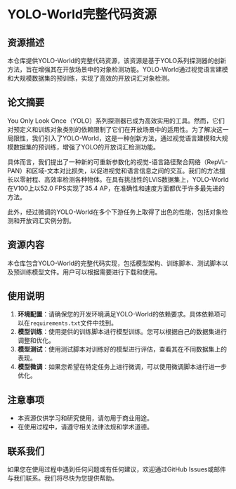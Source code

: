 # YOLO-World完整代码资源

## 资源描述

本仓库提供YOLO-World的完整代码资源，该资源是基于YOLO系列探测器的创新方法，旨在增强其在开放场景中的对象检测功能。YOLO-World通过视觉语言建模和大规模数据集的预训练，实现了高效的开放词汇对象检测。

## 论文摘要

You Only Look Once（YOLO）系列探测器已成为高效实用的工具。然而，它们对预定义和训练对象类别的依赖限制了它们在开放场景中的适用性。为了解决这一局限性，我们引入了YOLO-World，这是一种创新方法，通过视觉语言建模和大规模数据集的预训练，增强了YOLO的开放词汇检测功能。

具体而言，我们提出了一种新的可重新参数化的视觉-语言路径聚合网络（RepVL-PAN）和区域-文本对比损失，以促进视觉和语言信息之间的交互。我们的方法擅长以零射程、高效率检测各种物体。在具有挑战性的LVIS数据集上，YOLO-World在V100上以52.0 FPS实现了35.4 AP，在准确性和速度方面都优于许多最先进的方法。

此外，经过微调的YOLO-World在多个下游任务上取得了出色的性能，包括对象检测和开放词汇实例分割。

## 资源内容

本仓库包含YOLO-World的完整代码实现，包括模型架构、训练脚本、测试脚本以及预训练模型文件。用户可以根据需要进行下载和使用。

## 使用说明

1. **环境配置**：请确保您的开发环境满足YOLO-World的依赖要求。具体依赖项可以在`requirements.txt`文件中找到。
2. **模型训练**：使用提供的训练脚本进行模型训练。您可以根据自己的数据集进行调整和优化。
3. **模型测试**：使用测试脚本对训练好的模型进行评估，查看其在不同数据集上的表现。
4. **模型微调**：如果您希望在特定任务上进行微调，可以使用微调脚本进行进一步优化。

## 注意事项

- 本资源仅供学习和研究使用，请勿用于商业用途。
- 在使用过程中，请遵守相关法律法规和学术道德。

## 联系我们

如果您在使用过程中遇到任何问题或有任何建议，欢迎通过GitHub Issues或邮件与我们联系。我们将尽快为您提供帮助。
